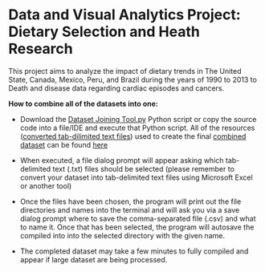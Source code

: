 # Data and Visual Analytics Project: Dietary Selection and Heath Research

This project aims to analyze the impact of dietary trends in The United State, Canada, Mexico, Peru, and Brazil during the years of 1990 to 2013 to Death and disease data regarding cardiac episodes and cancers.

**How to combine all of the datasets into one:**

* Download the [Dataset Joining Tool.py](https://github.com/Austin-Daigle/DietarySelectionsAndHealthResearch/blob/main/Dataset%20Joining%20Tool.py) Python script or copy the source code into a file/IDE and execute that Python script. All of the resources ([converted tab-dilimited text files](https://github.com/Austin-Daigle/DietarySelectionsAndHealthResearch/tree/main/ConvertedDatasets)) used to create the final [combined dataset](https://github.com/Austin-Daigle/DietarySelectionsAndHealthResearch/blob/main/Combined%20Dietary%20Dataset.csv) can be found [here](https://github.com/Austin-Daigle/DietarySelectionsAndHealthResearch/tree/main/ConvertedDatasets)

* When executed, a file dialog prompt will appear asking which tab-delimited text (.txt) files should be selected (please
remember to convert your dataset into tab-delimited text files using Microsoft Excel or another tool)

* Once the files have been chosen, the program will print out the file directories and names into the terminal 
and will ask you via a save dialog prompt where to save the comma-separated file (.csv) and what to name it. Once
that has been selected, the program will autosave the compiled into into the selected directory with the given name.

* The completed dataset may take a few minutes to fully compiled and appear if large dataset are being processed.
